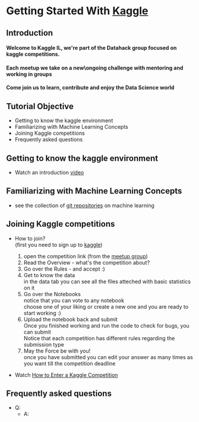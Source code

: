 # Getting Started With [Kaggle](https://www.kaggle.com/)

## Introduction
#### Welcome to Kaggle IL, we're part of the Datahack group focused on kaggle competitions.
#### Each meetup we take on a new\ongoing challenge with mentoring and working in groups
#### Come join us to learn, contribute and enjoy the Data Science world

## Tutorial Objective
- Getting to know the kaggle environment
- Familiarizing with Machine Learning Concepts
- Joining Kaggle competitions
- Frequently asked questions

## Getting to know the kaggle environment
- Watch an introduction [video](https://www.youtube.com/watch?time_continue=1&v=AoRSIdLpFqU)

## Familiarizing with Machine Learning Concepts
- see the collection of [git repositories](https://github.com/topics/machine-learning) on machine learning

## Joining Kaggle competitions
- How to join?\
  (first you need to sign up to [kaggle](https://www.kaggle.com/))
  1. open the competition link (from the [meetup group](https://www.meetup.com/DataHack/))
  2. Read the Overview - what's the competition about?
  3. Go over the Rules - and accept :)
  4. Get to know the data\
   in the data tab you can see all the files atteched with basic statistics on it
  5. Go over the Notebooks\
  notice that you can vote to any notebook\
  choose one of your liking or create a new one and you are ready to start working :)
  6. Upload the notebook back and submit\
Once you finished working and run the code to check for bugs, you can submit\
Notice that each competition has different rules regarding the submission type 
  7. May the Force be with you!\
  once you have submitted you can edit your answer as many times as you want till the competition deadline
  
 - Watch [How to Enter a Kaggle Competition](https://www.youtube.com/watch?v=GJBOMWpLpTQ)
 
  ## Frequently asked questions
  - Q:
    - A:
